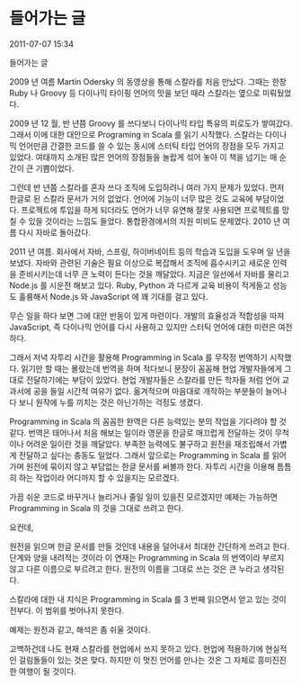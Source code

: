 # 들어가는 글

2011-07-07 15:34

들어가는 글

2009 년 여름 Martin Odersky 의 동영상을 통해 스칼라를 처음 만났다.
그때는 한창 Ruby 나 Groovy 등 다이나믹 타이핑 언어의 맛을 보던 때라 스칼라는 옆으로 미뤄뒀었다.

2009 년 12 월, 반 년쯤 Groovy 를 쓰다보니 다이나믹 타입 특유의 피로도가 쌓여갔다.
그래서 이에 대한 대안으로 Programing in Scala 를 읽기 시작했다.
스칼라는 다이나믹 언어만큼 간결한 코드를 쓸 수 있는 동시에 스터틱 타입 언어의 장점을 모두 가지고 있었다.
여태까지 소개된 많은 언어의 장점들을 놀랍게 섞어 놓아 이 책을 넘기는 매 순간이 큰 기쁨이었다.

그런데 반 년쯤 스칼라를 혼자 쓰다 조직에 도입하려니 여러 가지 문제가 있었다.
먼저 한글로 된 스칼라 문서가 거의 없었다.
언어에 기능이 너무 많은 것도 교육에 부담이었다.
프로젝트에 투입을 하게 되더라도 언어가 너무 유연해 잘못 사용되면 프로젝트를 망칠 수 있을 것이라는 느낌도 들었다.
통합환경에서의 지원 미비도 문제였다.
2010 년 여름 다시 자바로 돌아갔다.

2011 년 여름. 회사에서 자바, 스프링, 하이버네이트 등의 학습과 도입을 도우며 일 년을 보냈다.
자바와 관련된 기술은 필요 이상으로 복잡해서 조직에 흡수시키고 새로운 인력을 준비시키는데 너무 큰 노력이 든다는 것을 깨달았다.
지금은 일선에서 자바를 물리고 Node.js 를 시운전 해보고 있다.
Ruby, Python 과 다르게 교육 비용이 적게들고 성능도 훌륭해서 Node.js 와 JavaScript 에 꽤 기대를 걸고 있다.

무슨 일을 하다 보면 그에 대안 반동이 있게 마련이다.
개발의 효율성과 적합성을 따져 JavaScript, 즉 다이나믹 언어를 다시 사용하고 있지만 스터틱 언어에 대한 미련은 여전하다.

그래서 저녁 자투리 시간을 활용해 Programming in Scala 를 무작정 번역하기 시작했다.
읽기만 할 때는 몰랐는데 번역을 하며 적다보니 문장이 꼼꼼해 현업 개발자들에게 그대로 전달하기에는 부담이 있었다.
현업 개발자들은 스칼라를 만든 학자들 처럼 언어 교과서에 공을 들일 시간적 여유가 없다.
옮겨적으며 마음대로 개작하는 부분들이 늘어나다 보니 원작에 누를 끼치는 것은 아닌가하는 걱정도 생겼다.

Programming in Scala 의 꼼꼼한 완역은 다른 능력있는 분의 작업을 기다려야 할 것 같다.
번역은 태어나서 처음 해보는 일이라 영문을 한글로 매끄럽게 전달하는 것이 무척이나 어려운 일이란 것을 깨달았다.
부족한 능력에도 불구하고 원전을 재조립해서 가볍게 전달하고 싶다는 충동도 일었다.
그래서 앞으로는 Programming in Scala 를 읽어가며 원전에 묶이지 않고 부담없는 한글 문서를 써볼까 한다.
자투리 시간을 이용해 틈틈히 하는 작업이라 어디까지 할 수 있을지는 모르겠다.

가끔 쉬운 코드로 바꾸거나 늘리거나 줄일 일이 있을진 모르겠지만
예제는 가능하면 Programming in Scala 의 것을 그대로 쓰려고 한다.

요컨데,

원전을 읽으며 한글 문서를 만들 것인데 내용을 덜어내서 최대한 간단하게 쓰려고 한다.
단계와 양을 내려적는 것이라 이 연재는 Programming in Scala 의 번역이라 부르지 않고 다른 이름으로 부르려고 한다.
원전의 이름을 그대로 쓰는 것은 큰 누라고 생각된다.

스칼라에 대한 내 지식은 Programming in Scala 를 3 번째 읽으면서 얻고 있는 것이 전부다.
이 범위를 벗어나지 못한다.

예제는 원전과 같고, 해석은 좀 쉬울 것이다.

고백하건데 나도 현재 스칼라를 현업에서 쓰지 못하고 있다.
현업에 적용하기에 현실적인 걸림돌들이 있는 것은 맞다.
하지만 이 멋진 언어를 만나는 것은 그 자체로 흥미진진한 여행이 될 것이다.
